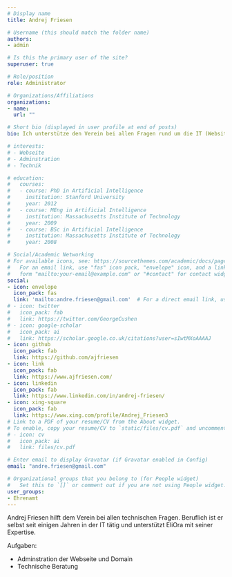 ```yaml
---
# Display name
title: Andrej Friesen

# Username (this should match the folder name)
authors:
- admin

# Is this the primary user of the site?
superuser: true

# Role/position
role: Administrator

# Organizations/Affiliations
organizations:
- name: 
  url: ""

# Short bio (displayed in user profile at end of posts)
bio: Ich unterstütze den Verein bei allen Fragen rund um die IT (Website, Mail etc.), weil ich mit meiner Expertise helfen kann die Vision von EliOra nach außen zu tragen.

# interests:
# - Webseite
# - Adminstration
# - Technik

# education:
#   courses:
#   - course: PhD in Artificial Intelligence
#     institution: Stanford University
#     year: 2012
#   - course: MEng in Artificial Intelligence
#     institution: Massachusetts Institute of Technology
#     year: 2009
#   - course: BSc in Artificial Intelligence
#     institution: Massachusetts Institute of Technology
#     year: 2008

# Social/Academic Networking
# For available icons, see: https://sourcethemes.com/academic/docs/page-builder/#icons
#   For an email link, use "fas" icon pack, "envelope" icon, and a link in the
#   form "mailto:your-email@example.com" or "#contact" for contact widget.
social:
- icon: envelope
  icon_pack: fas
  link: 'mailto:andre.friesen@gmail.com'  # For a direct email link, use "mailto:test@example.org".
# - icon: twitter
#   icon_pack: fab
#   link: https://twitter.com/GeorgeCushen
# - icon: google-scholar
#   icon_pack: ai
#   link: https://scholar.google.co.uk/citations?user=sIwtMXoAAAAJ
- icon: github
  icon_pack: fab
  link: https://github.com/ajfriesen
- icon: link
  icon_pack: fab
  link: https://www.ajfriesen.com/
- icon: linkedin
  icon_pack: fab
  link: https://www.linkedin.com/in/andrej-friesen/
- icon: xing-square
  icon_pack: fab
  link: https://www.xing.com/profile/Andrej_Friesen3
# Link to a PDF of your resume/CV from the About widget.
# To enable, copy your resume/CV to `static/files/cv.pdf` and uncomment the lines below.
# - icon: cv
#   icon_pack: ai
#   link: files/cv.pdf

# Enter email to display Gravatar (if Gravatar enabled in Config)
email: "andre.friesen@gmail.com"

# Organizational groups that you belong to (for People widget)
#   Set this to `[]` or comment out if you are not using People widget.
user_groups:
- Ehrenamt
---
```


Andrej Friesen hilft dem Verein bei allen technischen Fragen.
Beruflich ist er selbst seit einigen Jahren in der IT tätig und unterstützt EliOra mit seiner Expertise.

Aufgaben:

- Adminstration der Webseite und Domain
- Technische Beratung
